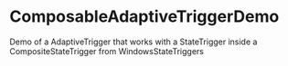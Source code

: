 # ComposableAdaptiveTriggerDemo
Demo of a AdaptiveTrigger that works with a StateTrigger inside a CompositeStateTrigger from WindowsStateTriggers
